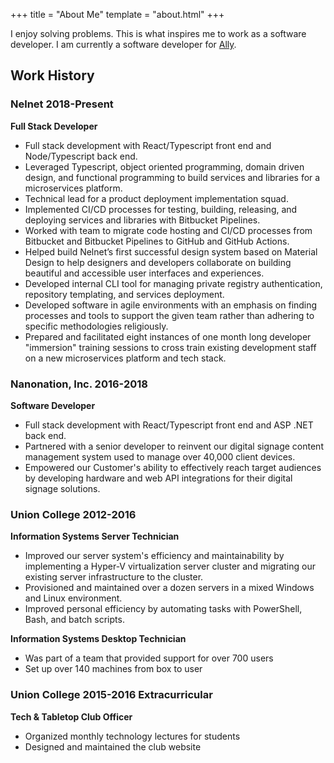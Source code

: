 +++
title = "About Me"
template = "about.html"
+++

I enjoy solving problems. This is what inspires me to work as a software developer. I am currently a software developer for [Ally](https://www.ally.com/).

## Work History

### Nelnet 2018-Present

**Full Stack Developer**

- Full stack development with React/Typescript front end and Node/Typescript back end.
- Leveraged Typescript, object oriented programming, domain driven design, and functional programming to build services and libraries for a microservices platform.
- Technical lead for a product deployment implementation squad.
- Implemented CI/CD processes for testing, building, releasing, and deploying services and libraries with Bitbucket Pipelines.
- Worked with team to migrate code hosting and CI/CD processes from Bitbucket and Bitbucket Pipelines to GitHub and GitHub Actions.
- Helped build Nelnet’s first successful design system based on Material Design to help designers and developers collaborate on building beautiful and accessible user interfaces and experiences.
- Developed internal CLI tool for managing private registry authentication, repository templating, and services deployment.
- Developed software in agile environments with an emphasis on finding processes and tools to support the given team rather than adhering to specific methodologies religiously.
- Prepared and facilitated eight instances of one month long developer "immersion" training sessions to cross train existing development staff on a new microservices platform and tech stack.

### Nanonation, Inc. 2016-2018

**Software Developer**

- Full stack development with React/Typescript front end and ASP .NET back end.
- Partnered with a senior developer to reinvent our digital signage content management system used to manage over 40,000 client devices.
- Empowered our Customer's ability to effectively reach target audiences by developing hardware and web API integrations for their digital signage solutions.

### Union College 2012-2016

**Information Systems Server Technician**

- Improved our server system's efficiency and maintainability by implementing a Hyper-V virtualization server cluster and migrating our existing server infrastructure to the cluster.
- Provisioned and maintained over a dozen servers in a mixed Windows and Linux environment.
- Improved personal efficiency by automating tasks with PowerShell, Bash, and batch scripts.

**Information Systems Desktop Technician**

- Was part of a team that provided support for over 700 users
- Set up over 140 machines from box to user

### Union College 2015-2016 Extracurricular

**Tech & Tabletop Club Officer**

- Organized monthly technology lectures for students
- Designed and maintained the club website

